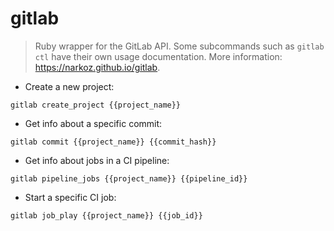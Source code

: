 # gitlab

> Ruby wrapper for the GitLab API.
> Some subcommands such as `gitlab ctl` have their own usage documentation.
> More information: <https://narkoz.github.io/gitlab>.

- Create a new project:

`gitlab create_project {{project_name}}`

- Get info about a specific commit:

`gitlab commit {{project_name}} {{commit_hash}}`

- Get info about jobs in a CI pipeline:

`gitlab pipeline_jobs {{project_name}} {{pipeline_id}}`

- Start a specific CI job:

`gitlab job_play {{project_name}} {{job_id}}`
